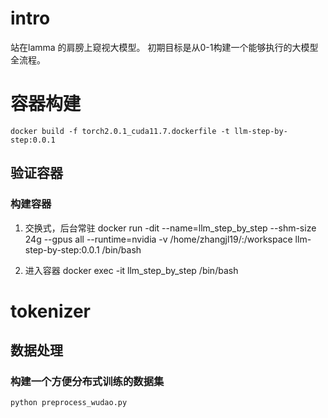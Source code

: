 # intro
站在lamma 的肩膀上窥视大模型。
初期目标是从0-1构建一个能够执行的大模型全流程。

# 容器构建  
```
docker build -f torch2.0.1_cuda11.7.dockerfile -t llm-step-by-step:0.0.1
```

## 验证容器
### 构建容器
1. 交换式，后台常驻
docker run -dit --name=llm_step_by_step --shm-size 24g  --gpus all --runtime=nvidia -v /home/zhangjl19/:/workspace llm-step-by-step:0.0.1 /bin/bash

2. 进入容器
docker exec -it llm_step_by_step /bin/bash

# tokenizer  
## 数据处理  
### 构建一个方便分布式训练的数据集
```
python preprocess_wudao.py 
```

